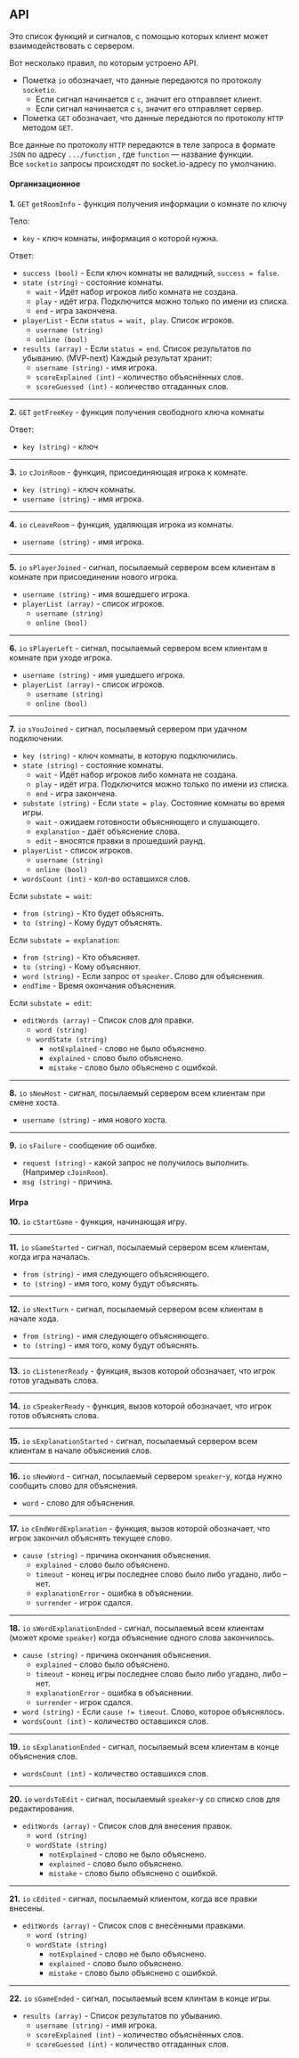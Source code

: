 ## API

Это список функций и сигналов, с помощью которых клиент может взаимодействовать с сервером.

Вот несколько правил, по которым устроено API.

- Пометка `io` обозначает, что данные передаются по протоколу `socketio`.
  - Если сигнал начинается с `c`, значит его отправляет клиент.
  - Если сигнал начинается с `s`, значит его отправляет сервер.
- Пометка `GET` обозначает, что данные передаются по протоколу `HTTP` методом `GET`.

Все данные по протоколу `HTTP` передаются в теле запроса в формате `JSON` по адресу `.../function` , где `function` — название функции.<br>
Все `socketio` запросы происходят по socket.io-адресу по умолчанию.

#### Организационное

__1.__ `GET` `getRoomInfo` - функция получения информации о комнате по ключу

Тело:

- `key` - ключ комнаты, информация о которой нужна.

Ответ:

- `success (bool)` - Если ключ комнаты не валидный, `success = false`.
- `state (string)` - состояние комнаты.
    - `wait` -  Идёт набор игроков либо комната не создана.
    - `play` - идёт игра. Подключится можно только по имени из списка.
    - `end` - игра закончена.
- `playerList` - Если `status = wait, play`. Список игроков.
  - `username (string)`
  - `online (bool)` 
- `results (array)` - Если `status = end`. Список результатов по убыванию. (MVP-next) Каждый результат хранит:
    - `username (string)` - имя игрока.
    - `scoreExplained (int)` - количество объяснённых слов.
    - `scoreGuessed (int)` - количество отгаданных слов.

---

__2.__ `GET` `getFreeKey` - функция получения свободного ключа комнаты

Ответ:

- `key (string)` - ключ

---

__3.__ `io` `cJoinRoom` - функция, присоединяющая игрока к комнате.

- `key (string)` - ключ комнаты.
- `username (string)` - имя игрока.

---

__4.__ `io` `cLeaveRoom` - функция, удаляющая игрока из комнаты.


- `username (string)` - имя игрока.

---


__5.__ `io` `sPlayerJoined` - сигнал, посылаемый сервером всем клиентам в комнате при присоединении нового игрока.

- `username (string)` - имя вошедшего игрока.
- `playerList (array)` - список игроков.
  - `username (string)`
  - `online (bool)`

---

__6.__ `io` `sPlayerLeft` - сигнал, посылаемый сервером всем клиентам в комнате при уходе игрока.

- `username (string)` - имя ушедшего игрока.
- `playerList (array)` - список игроков.
  - `username (string)`
  - `online (bool)`

---

__7.__ `io` `sYouJoined` - сигнал, посылаемый сервером при удачном подключении.

- `key (string)` - ключ комнаты, в которую подключились.
- `state (string)` - состояние комнаты.
  - `wait` - Идёт набор игроков либо комната не создана.
  - `play` - идёт игра. Подключится можно только по имени из списка.
  - `end` - игра закончена.
- `substate (string)` - Если `state = play`. Состояние комнаты во время игры.
  - `wait` - ожидаем готовности объясняющего и слушающего.
  - `explanation` - даёт объяснение слова.
  - `edit` - вносятся правки в прошедший раунд.
- `playerList` - список игроков.
  - `username (string)`
  - `online (bool)`
- `wordsCount (int)` - кол-во оставшихся слов.

Если `substate = wait`:

- `from (string)` - Кто будет объяснять.
- `to (string)` - Кому будут объяснять.

Если `substate = explanation`:

- `from (string)` - Кто объясняет.
- `to (string)` - Кому объясняют.
- `word (string)` - Если запрос от `speaker`. Слово для объяснения.
- `endTime` - Время окончания объяснения.

Если `substate = edit`:

- `editWords (array)` - Список слов для правки.
  + `word (string)`
  + `wordState (string)`
    * `notExplained` - слово не было объяснено.
    * `explained` - слово было объяcнено.
    * `mistake` - слово было объяснено с ошибкой.

---

__8.__ `io` `sNewHost` - сигнал, посылаемый сервером всем клиентам при смене хоста.

- `username (string)` - имя нового хоста.

---

__9.__ `io` `sFailure` - сообщение об ошибке.

- `request (string)` - какой запрос не получилось выполнить. (Например `cJoinRoom`).
- `msg (string)` - причина.

#### Игра

__10.__ `io` `cStartGame` - функция, начинающая игру.

---

__11.__ `io` `sGameStarted` - сигнал, посылаемый сервером всем клиентам, когда игра началась.

- `from (string)` - имя следующего объясняющего.
- `to (string)` - имя того, кому будут объяснять.

---

__12.__ `io` `sNextTurn` - сигнал, посылаемый сервером всем клиентам в начале хода.


- `from (string)` - имя следующего объясняющего.
- `to (string)` - имя того, кому будут объяснять.

---

__13.__ `io` `cListenerReady` - функция, вызов которой обозначает, что игрок готов угадывать слова.

---

__14.__ `io` `cSpeakerReady` - функция, вызов которой обозначает, что игрок готов объяснять слова.

---

__15.__ `io` `sExplanationStarted` - сигнал, посылаемый сервером всем клиентам в начале объяснения слов.

---

__16.__ `io` `sNewWord` - сигнал, посылаемый сервером `speaker`-у, когда нужно сообщить слово для объяснения.

- `word` - слово для объяснения.

---

__17.__ `io` `сEndWordExplanation` - функция, вызов которой обозначает, что игрок закончил объяснять текущее слово.

- `cause (string)` - причина окончания объяснения.
  - `explained` - слово было объяснено.
  - `timeout` - конец игры последнее слово было либо угадано, либо – нет.
  - `explanationError` - ошибка в объяснении.
  - `surrender` - игрок сдался.

---

__18.__ `io` `sWordExplanationEnded` - сигнал, посылаемый всем клиентам (может кроме `speaker`) когда объяснение одного слова закончилось.

- `cause (string)` - причина окончания объяснения.
  - `explained` - слово было объяснено.
  - `timeout` - конец игры последнее слово было либо угадано, либо – нет.
  - `explanationError` - ошибка в объяснении.
  - `surrender` - игрок сдался.
- `word (string)` - Если `cause != timeout`. Слово, которое объяснялось.
- `wordsCount (int)` - количество оставшихся слов.

---

__19.__ `io` `sExplanationEnded` - сигнал, посылаемый всем клиентам в конце объяснения слов.

- `wordsCount (int)` - количество оставшихся слов.

---

__20.__ `io` `wordsToEdit` - сигнал, посылаемый `speaker`-у со списко слов для редактирования.

- `editWords (array)` - Список слов для внесения правок.
  + `word (string)`
  + `wordState (string)`
    * `notExplained` - слово не было объяснено.
    * `explained` - слово было объяснено.
    * `mistake` - слово было объяснено с ошибкой.

---

__21.__ `io` `cEdited` - сигнал, посылаемый клиентом, когда все правки внесены.

- `editWords (array)` - Список слов с внесёнными правками.
  + `word (string)`
  + `wordState (string)`
    * `notExplained` - слово не было объяснено.
    * `explained` - слово было объяснено.
    * `mistake` - слово было объяснено с ошибкой.

---

__22.__ `io` `sGameEnded` - сигнал, посылаемый всем клинтам в конце игры.

- `results (array)` - Список результатов по убыванию.
    - `username (string)` - имя игрока.
    - `scoreExplained (int)` - количество объяснённых слов.
    - `scoreGuessed (int)` - количество отгаданных слов.

